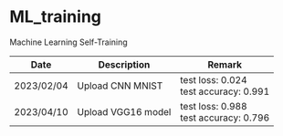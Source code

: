 # ML_training
Machine Learning Self-Training

| Date          | Description       | Remark        |
| ------------- | -------------     | ------------- |
| 2023/02/04    | Upload CNN MNIST  | test loss: 0.024<br/> test accuracy: 0.991 |
| 2023/04/10    | Upload VGG16 model | test loss: 0.988<br/> test accuracy: 0.796 |
